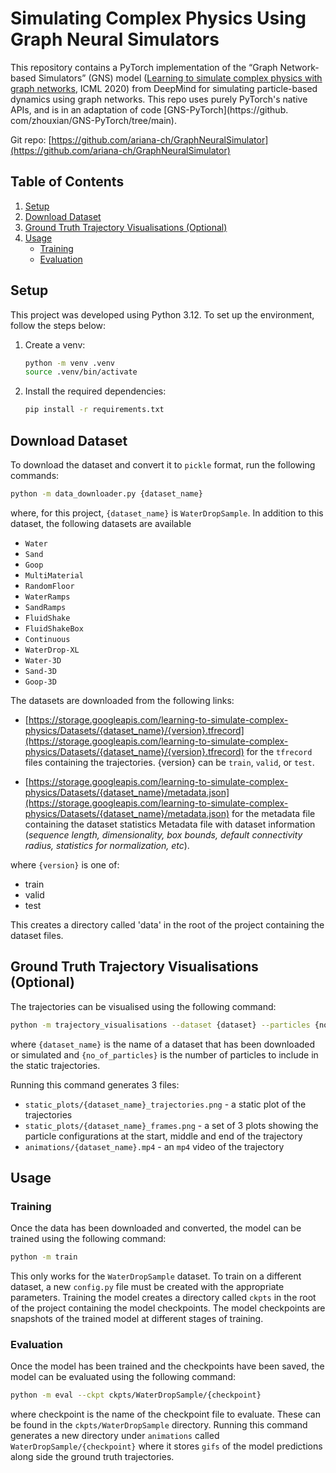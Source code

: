 # Simulating Complex Physics Using Graph Neural Simulators

This repository contains a PyTorch implementation of the “Graph Network-based Simulators” (GNS) model ([Learning to simulate complex physics with graph networks](https://arxiv.org/abs/2002.09405), ICML 2020) from DeepMind for simulating particle-based dynamics using graph networks.
This repo uses purely PyTorch's native APIs, and is in an adaptation of code [GNS-PyTorch](https://github.
com/zhouxian/GNS-PyTorch/tree/main).

Git repo: [https://github.com/ariana-ch/GraphNeuralSimulator](https://github.com/ariana-ch/GraphNeuralSimulator)

## Table of Contents
1. [Setup](#setup)
2. [Download Dataset](#download-dataset)
3. [Ground Truth Trajectory Visualisations (Optional)](#ground-truth-trajectory-visualisations-optional)
4. [Usage](#usage)
    - [Training](#training)
    - [Evaluation](#evaluation)

## Setup

This project was developed using Python 3.12. To set up the environment, follow the steps below:

1. Create a venv:
   ```bash
   python -m venv .venv
   source .venv/bin/activate
   ```
2. Install the required dependencies:
   ```bash
   pip install -r requirements.txt
   ```
   
## Download Dataset

To download the dataset and convert it to `pickle` format, run the following commands:

```bash
python -m data_downloader.py {dataset_name}
```

where, for this project, `{dataset_name}` is `WaterDropSample`.
In addition to this dataset, the following datasets are available

- `Water`
- `Sand`
- `Goop`
- `MultiMaterial`
- `RandomFloor`
- `WaterRamps`
- `SandRamps`
- `FluidShake`
- `FluidShakeBox`
- `Continuous`
- `WaterDrop-XL`
- `Water-3D`
- `Sand-3D`
- `Goop-3D`


The datasets are downloaded from the following links:

* [https://storage.googleapis.com/learning-to-simulate-complex-physics/Datasets/{dataset_name}/{version}.tfrecord](https://storage.googleapis.com/learning-to-simulate-complex-physics/Datasets/{dataset_name}/{version}.tfrecord)
  for the `tfrecord` files containing the trajectories. {version} can be `train`, `valid`, or `test`.

* [https://storage.googleapis.com/learning-to-simulate-complex-physics/Datasets/{dataset_name}/metadata.json](https://storage.googleapis.com/learning-to-simulate-complex-physics/Datasets/{dataset_name}/metadata.json) for 
  the metadata file containing the dataset statistics Metadata file with dataset information (*sequence length, dimensionality, box bounds, default connectivity radius, 
statistics for normalization, etc*).

where `{version}` is one of:
- train
- valid
- test

This creates a directory called 'data' in the root of the project containing the dataset files.

## Ground Truth Trajectory Visualisations (Optional)
The trajectories can be visualised using the following command:

```bash
python -m trajectory_visualisations --dataset {dataset} --particles {no_of_particles}
```

where `{dataset_name}` is the name of a dataset that has been downloaded or simulated and `{no_of_particles}` is the number of particles to include in the
static trajectories.

Running this command generates 3 files:
- `static_plots/{dataset_name}_trajectories.png` - a static plot of the trajectories
- `static_plots/{dataset_name}_frames.png` - a set of 3 plots showing the particle configurations at the start, middle and end of the trajectory
- `animations/{dataset_name}.mp4` - an `mp4` video of the trajectory

## Usage
### Training
Once the data has been downloaded and converted, the model can be trained using the following command:

```bash 
python -m train
```

This only works for the `WaterDropSample` dataset. To train on a different dataset, a new `config.py` file must be created with the appropriate parameters.
Training the model creates a directory called `ckpts` in the root of the project containing the model checkpoints.
The model checkpoints are snapshots of the trained model at different stages of training.

### Evaluation
Once the model has been trained and the checkpoints have been saved, the model can be evaluated using the following command:

```bash
python -m eval --ckpt ckpts/WaterDropSample/{checkpoint}
```

where checkpoint is the name of the checkpoint file to evaluate. 
These can be found in the `ckpts/WaterDropSample` directory.
Running this command generates a new directory under `animations` called `WaterDropSample/{checkpoint}`
where it stores `gifs` of the model predictions along side the ground truth trajectories.
